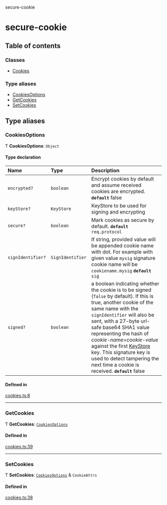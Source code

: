 secure-cookie

# secure-cookie

## Table of contents

### Classes

- [Cookies](classes/Cookies.md)

### Type aliases

- [CookiesOptions](README.md#cookiesoptions)
- [GetCookies](README.md#getcookies)
- [SetCookies](README.md#setcookies)

## Type aliases

### CookiesOptions

Ƭ **CookiesOptions**: `Object`

#### Type declaration

| Name | Type | Description |
| :------ | :------ | :------ |
| `encrypted?` | `boolean` | Encrypt cookies by default and assume received cookies are encrypted.  **`default`** false |
| `keyStore?` | `KeyStore` | KeyStore to be used for signing and encrypting |
| `secure?` | `boolean` | Mark cookies as secure by default.  **`default`** `req.protocol` |
| `signIdentifier?` | `SignIdentifier` | If string, provided value will be appended cookie name with dot. For example with given value `mysig` signature cookie name will be `cookiename.mysig`  **`default`** `sig` |
| `signed?` | `boolean` | a boolean indicating whether the cookie is to be signed (`false` by default). If this is true, another cookie of the same name with the `signIdentifier` will also be sent, with a 27-byte url-safe base64 SHA1 value representing the hash of _cookie-name_=_cookie-value_ against the first [KeyStore](keystore) key. This signature key is used to detect tampering the next time a cookie is received.  **`default`** false |

#### Defined in

[cookies.ts:8](https://github.com/ayZagen/secure-cookie/blob/428f17d/src/cookies.ts#L8)

___

### GetCookies

Ƭ **GetCookies**: [`CookiesOptions`](README.md#cookiesoptions)

#### Defined in

[cookies.ts:39](https://github.com/ayZagen/secure-cookie/blob/428f17d/src/cookies.ts#L39)

___

### SetCookies

Ƭ **SetCookies**: [`CookiesOptions`](README.md#cookiesoptions) & `CookieAttrs`

#### Defined in

[cookies.ts:38](https://github.com/ayZagen/secure-cookie/blob/428f17d/src/cookies.ts#L38)
